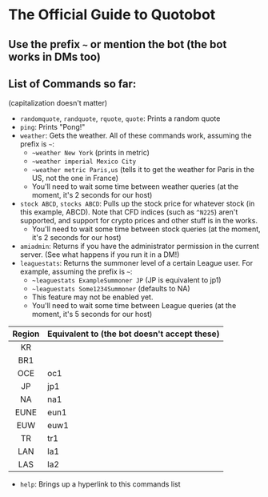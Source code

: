 # The Official Guide to Quotobot
## Use the prefix `~` or mention the bot (the bot works in DMs too)
## List of Commands so far:
(capitalization doesn't matter)
- `randomquote`, `randquote`, `rquote`, `quote`: Prints a random quote
- `ping`: Prints "Pong!"
- `weather`: Gets the weather. All of these commands work, assuming the prefix is `~`:
  - `~weather New York` (prints in metric)
  - `~weather imperial Mexico City`
  - `~weather metric Paris,us` (tells it to get the weather for Paris in the US, not the one in France)
  - You'll need to wait some time between weather queries (at the moment, it's 2 seconds for our host)
- `stock ABCD`, `stocks ABCD`: Pulls up the stock price for whatever stock (in this example, ABCD). Note that CFD indices (such as `^N225`) aren't supported, and support for crypto prices and other stuff is in the works.
  - You'll need to wait some time between stock queries (at the moment, it's 2 seconds for our host)
- `amiadmin`: Returns if you have the administrator permission in the current server. (See what happens if you run it in a DM!)
- `leaguestats`: Returns the summoner level of a certain League user. For example, assuming the prefix is `~`:
  - `~leaguestats ExampleSummoner JP` (JP is equivalent to jp1)
  - `~leaguestats Some1234Summoner` (defaults to NA)
  - This feature may not be enabled yet.
  - You'll need to wait some time between League queries (at the moment, it's 5 seconds for our host)

| Region | Equivalent to (the bot doesn't accept these) |
|:--------:|---------------|
| KR     |               |
| BR1    |               |
| OCE    | oc1           |
| JP     | jp1           |
| NA     | na1           |
| EUNE   | eun1          |
| EUW    | euw1          |
| TR     | tr1           |
| LAN    | la1           |
| LAS    | la2           |
- `help`: Brings up a hyperlink to this commands list